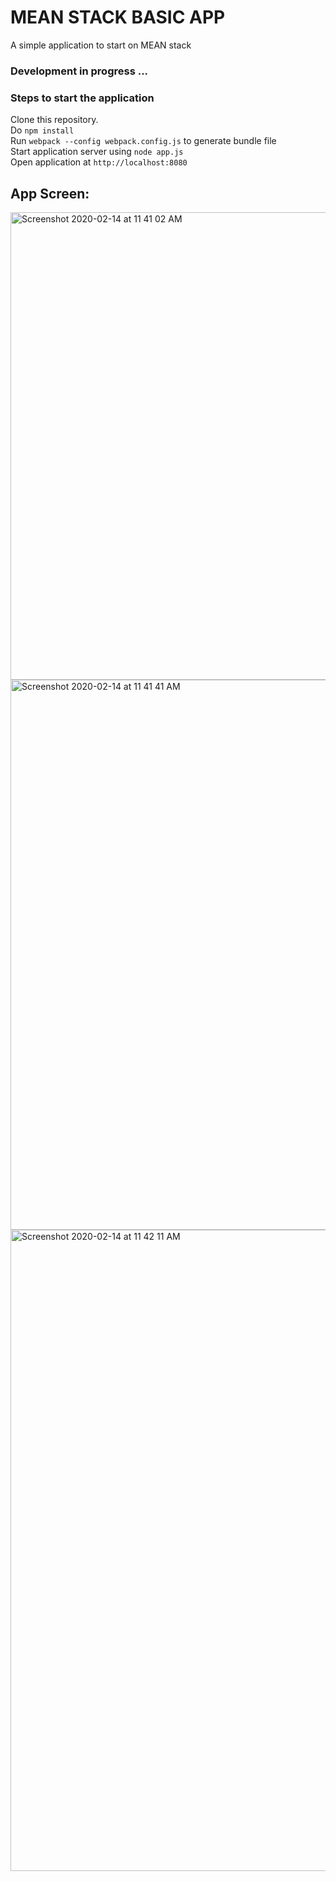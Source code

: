 
# MEAN STACK BASIC APP
A simple application to start on MEAN stack 

### Development in progress ...  

### Steps to start the application 
Clone this repository.  
Do `npm install`  
Run `webpack --config webpack.config.js` to generate bundle file  
Start application server using `node app.js`  
Open application at `http://localhost:8080`  

## App Screen: 
<img width="748" alt="Screenshot 2020-02-14 at 11 41 02 AM" src="https://user-images.githubusercontent.com/28870722/74506236-36c9d980-4f1f-11ea-8553-b038074f9ccf.png">

<img width="880" alt="Screenshot 2020-02-14 at 11 41 41 AM" src="https://user-images.githubusercontent.com/28870722/74506238-3b8e8d80-4f1f-11ea-8a68-e54ff3543722.png">

<img width="1026" alt="Screenshot 2020-02-14 at 11 42 11 AM" src="https://user-images.githubusercontent.com/28870722/74506695-50b7ec00-4f20-11ea-8aae-fa2782fbe29e.png">
